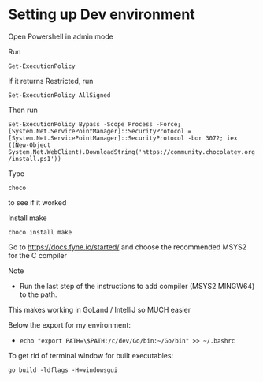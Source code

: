 # Setting up Dev environment
Open Powershell in admin mode

Run 

`Get-ExecutionPolicy` 

If it returns Restricted, run

`Set-ExecutionPolicy AllSigned`

Then run

`Set-ExecutionPolicy Bypass -Scope Process -Force; [System.Net.ServicePointManager]::SecurityProtocol = [System.Net.ServicePointManager]::SecurityProtocol -bor 3072; iex ((New-Object System.Net.WebClient).DownloadString('https://community.chocolatey.org/install.ps1'))`


Type 

`choco` 

to see if it worked

Install make

`choco install make`

Go to https://docs.fyne.io/started/ and choose the recommended MSYS2 for the C compiler


Note 
* Run the last step of the instructions to add compiler (MSYS2 MINGW64) to the path.

This makes working in GoLand / IntelliJ so MUCH easier

Below the export for my environment:
* `echo "export PATH=\$PATH:/c/dev/Go/bin:~/Go/bin" >> ~/.bashrc`


To get rid of terminal window for built executables:

`go build -ldflags -H=windowsgui`